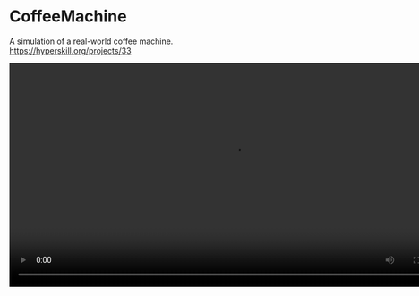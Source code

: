 # CoffeeMachine
A simulation of a real-world coffee machine.  
https://hyperskill.org/projects/33
 
<video src="https://github.com/ishwarjagdale/CoffeeMachine/blob/master/demonstration.mp4" width="800" height="400" />

## Syntax
```
coffee_machine.py
```

## Stages
**Stage #1 Hello, coffee!**  
Write a program that puts basic information on the screen: give the machine a chance to tell the customers what it’s doing!

**Stage #2 Machines have needs**  
Program the machine to calculate the amount of ingredients it needs depending on how many people want some coffee.

**Stage #3 Enough coffee for everyone**  
Working with conditions, program the machine to estimate how many creamy coffees it can make based on the amount of ingredients we enter.

**Stage #4 Action!**  
Upgrade your knowledge of methods - set the machine to perform three basic actions: collect the money, renew the supplies, and serve the coffee.

**Stage #5 On a coffee loop**  
Program the machine to display on the screen the amount of supplies left. Set the main loop: now the menu keeps updating until you press exit.

**Stage #6 Brush your code**  
Time for some final touch-ups: structure the code so that it runs smoothly.
